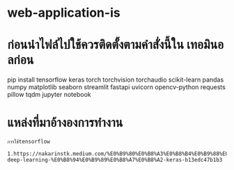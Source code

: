 # web-application-is


# ก่อนนำไฟล์ไปใช้ควรติดตั้งตามคำสั่งนี้ใน เทอมินอลก่อน

pip install tensorflow keras torch torchvision torchaudio scikit-learn pandas numpy matplotlib seaborn streamlit fastapi uvicorn opencv-python requests pillow tqdm jupyter notebook



# แหล่งที่มาอ้างองการทำงาน

    การใช้tensorflow 
        1.https://nakarinstk.medium.com/%E0%B9%80%E0%B8%A3%E0%B8%B4%E0%B9%88%E0%B8%A1%E0%B8%95%E0%B9%89%E0%B8%99-deep-learning-%E0%B8%94%E0%B9%89%E0%B8%A7%E0%B8%A2-keras-b13edc47b1b3

    

